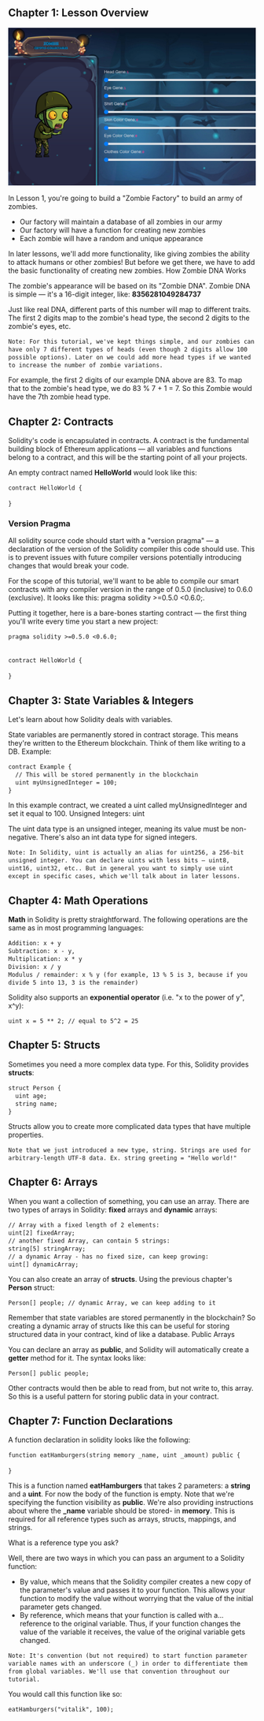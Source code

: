 ## Chapter 1: Lesson Overview

![Zombie_1](./images/Zombie_1.png)

In Lesson 1, you're going to build a "Zombie Factory" to build an army of zombies.

  - Our factory will maintain a database of all zombies in our army
  - Our factory will have a function for creating new zombies
  - Each zombie will have a random and unique appearance

In later lessons, we'll add more functionality, like giving zombies the ability to attack humans or other zombies! But before we get there, we have to add the basic functionality of creating new zombies.
How Zombie DNA Works

The zombie's appearance will be based on its "Zombie DNA". Zombie DNA is simple — it's a 16-digit integer, like: **8356281049284737**

Just like real DNA, different parts of this number will map to different traits. The first 2 digits map to the zombie's head type, the second 2 digits to the zombie's eyes, etc.

    Note: For this tutorial, we've kept things simple, and our zombies can have only 7 different types of heads (even though 2 digits allow 100 possible options). Later on we could add more head types if we wanted to increase the number of zombie variations.

For example, the first 2 digits of our example DNA above are 83. To map that to the zombie's head type, we do 83 % 7 + 1 = 7. So this Zombie would have the 7th zombie head type.


 ## Chapter 2: Contracts

Solidity's code is encapsulated in contracts. A contract is the fundamental building block of Ethereum applications — all variables and functions belong to a contract, and this will be the starting point of all your projects.

An empty contract named **HelloWorld** would look like this:

```
contract HelloWorld {

}
```

### Version Pragma

All solidity source code should start with a "version pragma" — a declaration of the version of the Solidity compiler this code should use. This is to prevent issues with future compiler versions potentially introducing changes that would break your code.

For the scope of this tutorial, we'll want to be able to compile our smart contracts with any compiler version in the range of 0.5.0 (inclusive) to 0.6.0 (exclusive). It looks like this: pragma solidity >=0.5.0 <0.6.0;.

Putting it together, here is a bare-bones starting contract — the first thing you'll write every time you start a new project:

```
pragma solidity >=0.5.0 <0.6.0;


contract HelloWorld {

}
```

## Chapter 3: State Variables & Integers

Let's learn about how Solidity deals with variables.

State variables are permanently stored in contract storage. This means they're written to the Ethereum blockchain. Think of them like writing to a DB.
Example:

```
contract Example {
  // This will be stored permanently in the blockchain
  uint myUnsignedInteger = 100;
}
```

In this example contract, we created a uint called myUnsignedInteger and set it equal to 100.
Unsigned Integers: uint

The uint data type is an unsigned integer, meaning its value must be non-negative. There's also an int data type for signed integers.

    Note: In Solidity, uint is actually an alias for uint256, a 256-bit unsigned integer. You can declare uints with less bits — uint8, uint16, uint32, etc.. But in general you want to simply use uint except in specific cases, which we'll talk about in later lessons.

## Chapter 4: Math Operations

**Math** in Solidity is pretty straightforward. The following operations are the same as in most programming languages:

    Addition: x + y
    Subtraction: x - y,
    Multiplication: x * y
    Division: x / y
    Modulus / remainder: x % y (for example, 13 % 5 is 3, because if you divide 5 into 13, 3 is the remainder)

Solidity also supports an **exponential operator** (i.e. "x to the power of y", x^y):
```
uint x = 5 ** 2; // equal to 5^2 = 25
```
 ## Chapter 5: Structs

Sometimes you need a more complex data type. For this, Solidity provides **structs**:
```
struct Person {
  uint age;
  string name;
}
```
Structs allow you to create more complicated data types that have multiple properties.

    Note that we just introduced a new type, string. Strings are used for arbitrary-length UTF-8 data. Ex. string greeting = "Hello world!"
 
## Chapter 6: Arrays

When you want a collection of something, you can use an array. There are two types of arrays in Solidity: **fixed** arrays and **dynamic** arrays:
```
// Array with a fixed length of 2 elements:
uint[2] fixedArray;
// another fixed Array, can contain 5 strings:
string[5] stringArray;
// a dynamic Array - has no fixed size, can keep growing:
uint[] dynamicArray;
```
You can also create an array of **structs**. Using the previous chapter's **Person** struct:
```
Person[] people; // dynamic Array, we can keep adding to it
```
Remember that state variables are stored permanently in the blockchain? So creating a dynamic array of structs like this can be useful for storing structured data in your contract, kind of like a database.
Public Arrays

You can declare an array as **public**, and Solidity will automatically create a **getter** method for it. The syntax looks like:
```
Person[] public people;
```
Other contracts would then be able to read from, but not write to, this array. So this is a useful pattern for storing public data in your contract.

## Chapter 7: Function Declarations

A function declaration in solidity looks like the following:
```
function eatHamburgers(string memory _name, uint _amount) public {

}
```
This is a function named **eatHamburgers** that takes 2 parameters: a **string** and a **uint**. For now the body of the function is empty. Note that we're specifying the function visibility as **public**. We're also providing instructions about where the **_name** variable should be stored- in **memory**. This is required for all reference types such as arrays, structs, mappings, and strings.

What is a reference type you ask?

Well, there are two ways in which you can pass an argument to a Solidity function:

   - By value, which means that the Solidity compiler creates a new copy of the parameter's value and passes it to your function. This allows your function to modify the value without worrying that the value of the initial parameter gets changed.
   - By reference, which means that your function is called with a... reference to the original variable. Thus, if your function changes the value of the variable it receives, the value of the original variable gets changed.

    Note: It's convention (but not required) to start function parameter variable names with an underscore (_) in order to differentiate them from global variables. We'll use that convention throughout our tutorial.

You would call this function like so:
```
eatHamburgers("vitalik", 100);
```


